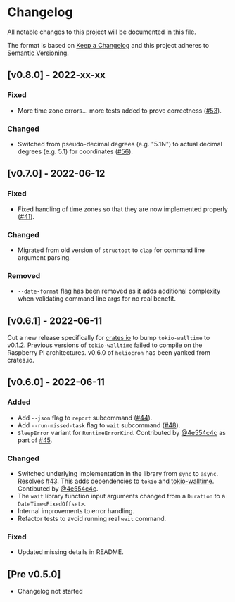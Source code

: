 # Changelog
All notable changes to this project will be documented in this file.

The format is based on [Keep a Changelog](http://keepachangelog.com/en/1.0.0/)
and this project adheres to [Semantic Versioning](https://semver.org/spec/v2.0.0.html).

## [v0.8.0] - 2022-xx-xx
### Fixed
- More time zone errors... more tests added to prove correctness ([#53](https://github.com/mfreeborn/heliocron/issues/53)).

### Changed
- Switched from pseudo-decimal degrees (e.g. "5.1N") to actual decimal degrees (e.g. 5.1) for coordinates ([#56](https://github.com/mfreeborn/heliocron/issues/56)).

## [v0.7.0] - 2022-06-12
### Fixed
- Fixed handling of time zones so that they are now implemented properly ([#41](https://github.com/mfreeborn/heliocron/issues/41)).

### Changed
- Migrated from old version of `structopt` to `clap` for command line argument parsing.

### Removed
- `--date-format` flag has been removed as it adds additional complexity when validating command line args for no real benefit.

## [v0.6.1] - 2022-06-11
Cut a new release specifically for [crates.io](https://crates.io/crates/heliocron) to bump `tokio-walltime` to v0.1.2. Previous versions of `tokio-walltime` failed to compile on the Raspberry Pi architectures. v0.6.0 of `heliocron` has been yanked from crates.io.

## [v0.6.0] - 2022-06-11
### Added
- Add `--json` flag to `report` subcommand ([#44](https://github.com/mfreeborn/heliocron/issues/44)).
- Add `--run-missed-task` flag to `wait` subcommand ([#48](https://github.com/mfreeborn/heliocron/pull/48)).
- `SleepError` variant for `RuntimeErrorKind`. Contributed by [@4e554c4c](https://github.com/4e554c4c) as part of [#45](https://github.com/mfreeborn/heliocron/pull/45).

### Changed
- Switched underlying implementation in the library from `sync` to `async`. Resolves [#43](https://github.com/mfreeborn/heliocron/issues/43). This adds dependencies to `tokio` and [tokio-walltime](https://crates.io/crates/tokio-walltime). Contibuted by [@4e554c4c](https://github.com/4e554c4c).
- The `wait` library function input arguments changed from a `Duration` to a `DateTime<FixedOffset>`.
- Internal improvements to error handling.
- Refactor tests to avoid running real `wait` command.

### Fixed
- Updated missing details in README.

## [Pre v0.5.0]
- Changelog not started